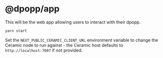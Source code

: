 # @dpopp/app

This will be the web app allowing users to interact with their dpopp.

```bash
yarn start
```

Set the `NEXT_PUBLIC_CERAMIC_CLIENT_URL` environment variable to change the Ceramic node to run against - the Ceramic host defaults to `http://localhost:7007` if not provided.
